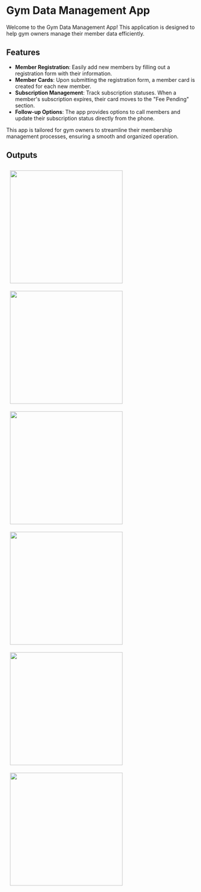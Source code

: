 # Gym Data Management App

Welcome to the Gym Data Management App! This application is designed to help gym owners manage their member data efficiently.

## Features

- **Member Registration**: Easily add new members by filling out a registration form with their information.
- **Member Cards**: Upon submitting the registration form, a member card is created for each new member.
- **Subscription Management**: Track subscription statuses. When a member's subscription expires, their card moves to the "Fee Pending" section.
- **Follow-up Options**: The app provides options to call members and update their subscription status directly from the phone.

This app is tailored for gym owners to streamline their membership management processes, ensuring a smooth and organized operation.

## Outputs

<img src="https://github.com/GauravKasture07/GymDataPro/assets/156180430/535e9f48-2100-4abb-a42c-e14bb25a3457" width="300" style="margin: 10px;" />
<img src="https://github.com/GauravKasture07/GymDataPro/assets/156180430/76d5c74b-d010-430c-9063-99aab5f1be8b" width="300" style="margin: 10px;" />
<img src="https://github.com/GauravKasture07/GymDataPro/assets/156180430/06a04b37-3b78-4510-a6f0-33c4928abde3" width="300" style="margin: 10px;" />
<img src="https://github.com/GauravKasture07/GymDataPro/assets/156180430/870e3019-ff2a-4810-b6ab-abf6902301a5" width="300" style="margin: 10px;" />
<img src="https://github.com/GauravKasture07/GymDataPro/assets/156180430/40045193-c6c2-4515-8bb1-d467ac4de154" width="300" style="margin: 10px;" />
<img src="https://github.com/GauravKasture07/GymDataPro/assets/156180430/ae1a7e2e-86da-4192-9b55-76329e2d8e38" width="300" style="margin: 10px;" />

